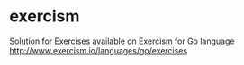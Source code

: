 # exercism
Solution for Exercises available on Exercism for Go language
http://www.exercism.io/languages/go/exercises


